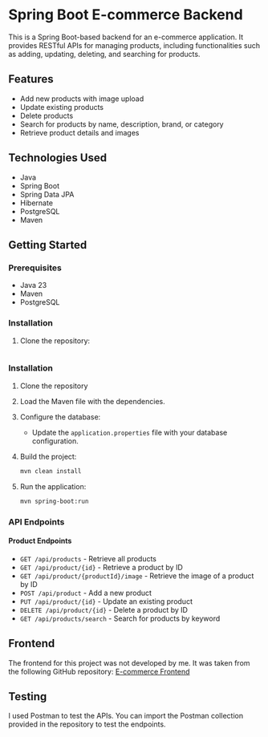 # Spring Boot E-commerce Backend

This is a Spring Boot-based backend for an e-commerce application. It provides RESTful APIs for managing products, including functionalities such as adding, updating, deleting, and searching for products. 

## Features

- Add new products with image upload
- Update existing products
- Delete products
- Search for products by name, description, brand, or category
- Retrieve product details and images

## Technologies Used

- Java
- Spring Boot
- Spring Data JPA
- Hibernate
- PostgreSQL
- Maven

## Getting Started

### Prerequisites

- Java 23
- Maven
- PostgreSQL

### Installation

1. Clone the repository:
   ```sh
### Installation

1. Clone the repository

2. Load the Maven file with the dependencies.

3. Configure the database:
    - Update the `application.properties` file with your database configuration.

4. Build the project:
   ```sh
   mvn clean install
   ```

5. Run the application:
   ```sh
   mvn spring-boot:run
   ```

### API Endpoints

#### Product Endpoints 

- `GET /api/products` - Retrieve all products
- `GET /api/product/{id}` - Retrieve a product by ID
- `GET /api/product/{productId}/image` - Retrieve the image of a product by ID
- `POST /api/product` - Add a new product
- `PUT /api/product/{id}` - Update an existing product
- `DELETE /api/product/{id}` - Delete a product by ID
- `GET /api/products/search` - Search for products by keyword

## Frontend

The frontend for this project was not developed by me. It was taken from the following GitHub repository: [E-commerce Frontend](https://github.com/navinreddy20/ecom-frontend-5)

## Testing
I used Postman to test the APIs. You can import the Postman collection provided in the repository to test the endpoints.